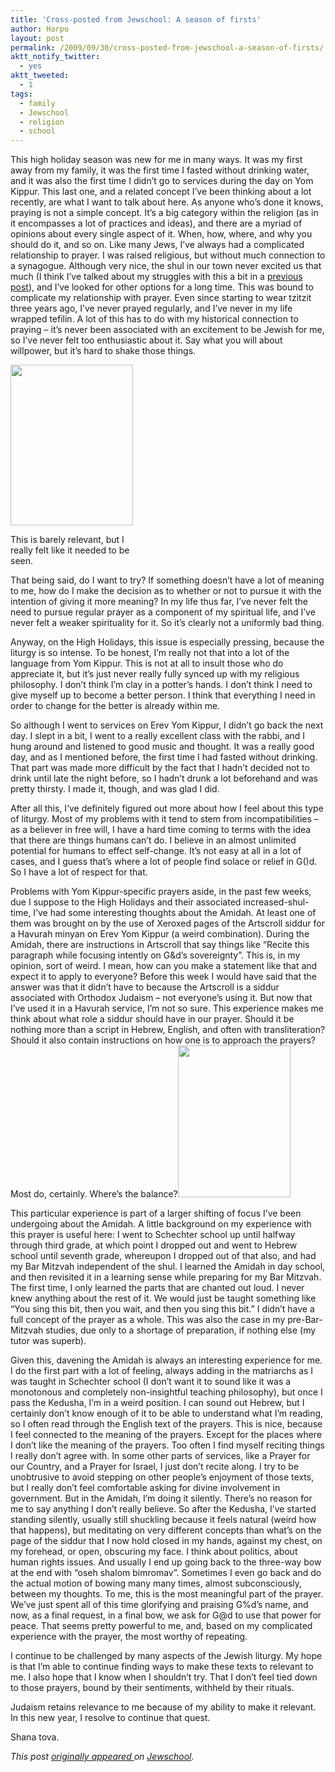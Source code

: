 ```yaml
---
title: 'Cross-posted from Jewschool: A season of firsts'
author: Harpo
layout: post
permalink: /2009/09/30/cross-posted-from-jewschool-a-season-of-firsts/
aktt_notify_twitter:
  - yes
aktt_tweeted:
  - 1
tags:
  - family
  - Jewschool
  - religion
  - school
---
```

This high holiday season was new for me in many ways. It was my first away from my family, it was the first time I fasted without drinking water, and it was also the first time I didn&#8217;t go to services during the day on Yom Kippur. This last one, and a related concept I&#8217;ve been thinking about a lot recently, are what I want to talk about here. As anyone who&#8217;s done it knows, praying is not a simple concept. It&#8217;s a big category within the religion (as in it encompasses a lot of practices and ideas), and there are a myriad of opinions about every single aspect of it. When, how, where, and why you should do it, and so on. Like many Jews, I&#8217;ve always had a complicated relationship to prayer. I was raised religious, but without much connection to a synagogue. Although very nice, the shul in our town never excited us that much (I think I&#8217;ve talked about my struggles with this a bit in a <a href="http://jewschool.com/2009/09/06/17693/to-date-or-not-to-date/" target="_blank">previous post</a>), and I&#8217;ve looked for other options for a long time.<!--more--> This was bound to complicate my relationship with prayer. Even since starting to wear tzitzit three years ago, I&#8217;ve never prayed regularly, and I&#8217;ve never in my life wrapped tefilin. A lot of this has to do with my historical connection to praying – it&#8217;s never been associated with an excitement to be Jewish for me, so I&#8217;ve never felt too enthusiastic about it. Say what you will about willpower, but it&#8217;s hard to shake those things.

<div style="width: 206px" class="wp-caption alignright">
  <img src="http://api.ning.com/files/dPyjahyognTP6rMOgj1-05Qngjdq6n5G3t7SQnFdZi*Jb7dWgsuFB8SeY4jdcxQ6GeCssg43uqE6oHybAr*94fo85to5ra*w/RosietheTefillinWearerbiggermaybe.jpg" alt="" width="196" height="257" /><p class="wp-caption-text">
    This is barely relevant, but I really felt like it needed to be seen.
  </p>
</div>

That being said, do I want to try? If something doesn&#8217;t have a lot of meaning to me, how do I make the decision as to whether or not to pursue it with the intention of giving it more meaning? In my life thus far, I&#8217;ve never felt the need to pursue regular prayer as a component of my spiritual life, and I&#8217;ve never felt a weaker spirituality for it. So it&#8217;s clearly not a uniformly bad thing.

Anyway, on the High Holidays, this issue is especially pressing, because the liturgy is so intense. To be honest, I&#8217;m really not that into a lot of the language from Yom Kippur. This is not at all to insult those who do appreciate it, but it&#8217;s just never really fully synced up with my religious philosophy. I don&#8217;t think I&#8217;m clay in a potter&#8217;s hands. I don&#8217;t think I need to give myself up to become a better person. I think that everything I need in order to change for the better is already within me.

So although I went to services on Erev Yom Kippur, I didn&#8217;t go back the next day. I slept in a bit, I went to a really excellent class with the rabbi, and I hung around and listened to good music and thought. It was a really good day, and as I mentioned before, the first time I had fasted without drinking. That part was made more difficult by the fact that I hadn&#8217;t decided not to drink until late the night before, so I hadn&#8217;t drunk a lot beforehand and was pretty thirsty. I made it, though, and was glad I did.

After all this, I&#8217;ve definitely figured out more about how I feel about this type of liturgy. Most of my problems with it tend to stem from incompatibilities – as a believer in free will, I have a hard time coming to terms with the idea that there are things humans can&#8217;t do. I believe in an almost unlimited potential for humans to effect self-change. It&#8217;s not easy at all in a lot of cases, and I guess that&#8217;s where a lot of people find solace or relief in G()d. So I have a lot of respect for that.

Problems with Yom Kippur-specific prayers aside, in the past few weeks, due I suppose to the High Holidays and their associated increased-shul-time, I&#8217;ve had some interesting thoughts about the Amidah. At least one of them was brought on by the use of Xeroxed pages of the Artscroll siddur for a Havurah minyan on Erev Yom Kippur (a weird combination). During the Amidah, there are instructions in Artscroll that say things like &#8220;Recite this paragraph while focusing intently on G&d&#8217;s sovereignty&#8221;. This is, in my opinion, sort of weird. I mean, how can you make a statement like that and expect it to apply to everyone? Before this week I would have said that the answer was that it didn&#8217;t have to because the Artscroll is a siddur associated with Orthodox Judaism – not everyone&#8217;s using it. But now that I&#8217;ve used it in a Havurah service, I&#8217;m not so sure. This experience makes me think about what role a siddur should have in our prayer. Should it be nothing more than a script in Hebrew, English, and often with transliteration? Should it also contain instructions on how one is to approach the prayers? Most do, certainly. Where&#8217;s the balance?<img class="alignright" src="http://www.bargainjudaica.com/uploads/images_products/3545.jpg" alt="" width="180" height="243" />

This particular experience is part of a larger shifting of focus I&#8217;ve been undergoing about the Amidah. A little background on my experience with this prayer is useful here: I went to Schechter school up until halfway through third grade, at which point I dropped out and went to Hebrew school until seventh grade, whereupon I dropped out of that also, and had my Bar Mitzvah independent of the shul. I learned the Amidah in day school, and then revisited it in a learning sense while preparing for my Bar Mitzvah. The first time, I only learned the parts that are chanted out loud. I never knew anything about the rest of it. We would just be taught something like &#8220;You sing this bit, then you wait, and then you sing this bit.&#8221; I didn&#8217;t have a full concept of the prayer as a whole. This was also the case in my pre-Bar-Mitzvah studies, due only to a shortage of preparation, if nothing else (my tutor was superb).

Given this, davening the Amidah is always an interesting experience for me. I do the first part with a lot of feeling, always adding in the matriarchs as I was taught in Schechter school (I don&#8217;t want it to sound like it was a monotonous and completely non-insightful teaching philosophy), but once I pass the Kedusha, I&#8217;m in a weird position. I can sound out Hebrew, but I certainly don&#8217;t know enough of it to be able to understand what I&#8217;m reading, so I often read through the English text of the prayers. This is nice, because I feel connected to the meaning of the prayers. Except for the places where I don&#8217;t like the meaning of the prayers. Too often I find myself reciting things I really don&#8217;t agree with. In some other parts of services, like a Prayer for our Country, and a Prayer for Israel, I just don&#8217;t recite along. I try to be unobtrusive to avoid stepping on other people&#8217;s enjoyment of those texts, but I really don&#8217;t feel comfortable asking for divine involvement in government. But in the Amidah, I&#8217;m doing it silently. There&#8217;s no reason for me to say anything I don&#8217;t really believe. So after the Kedusha, I&#8217;ve started standing silently, usually still shuckling because it feels natural (weird how that happens), but meditating on very different concepts than what&#8217;s on the page of the siddur that I now hold closed in my hands, against my chest, on my forehead, or open, obscuring my face. I think about politics, about human rights issues. And usually I end up going back to the three-way bow at the end with &#8220;oseh shalom bimromav&#8221;. Sometimes I even go back and do the actual motion of bowing many many times, almost subconsciously, between my thoughts. To me, this is the most meaningful part of the prayer. We&#8217;ve just spent all of this time glorifying and praising G%d&#8217;s name, and now, as a final request, in a final bow, we ask for G@d to use that power for peace. That seems pretty powerful to me, and, based on my complicated experience with the prayer, the most worthy of repeating.

I continue to be challenged by many aspects of the Jewish liturgy. My hope is that I&#8217;m able to continue finding ways to make these texts to relevant to me. I also hope that I know when I shouldn&#8217;t try. That I don&#8217;t feel tied down to those prayers, bound by their sentiments, withheld by their rituals.

Judaism retains relevance to me because of my ability to make it relevant. In this new year, I resolve to continue that quest.

Shana tova.

*This post <a href="http://jewschool.com/2009/09/30/18101/a-season-of-firsts/" target="_blank">originally appeared </a>on <a href="http://jewschool.com" target="_blank">Jewschool</a>.*